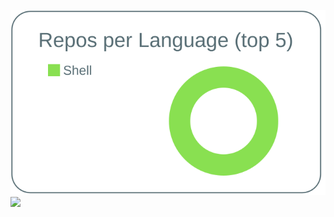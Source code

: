 [![](https://raw.githubusercontent.com/kenta-uematsu/kenta-uematsu/master/profile-summary-card-output/default/1-repos-per-language.svg)](https://github.com/vn7n24fzkq/github-profile-summary-cards)
![](https://komarev.com/ghpvc/?username=[kenta-uematsu]&color=green)

